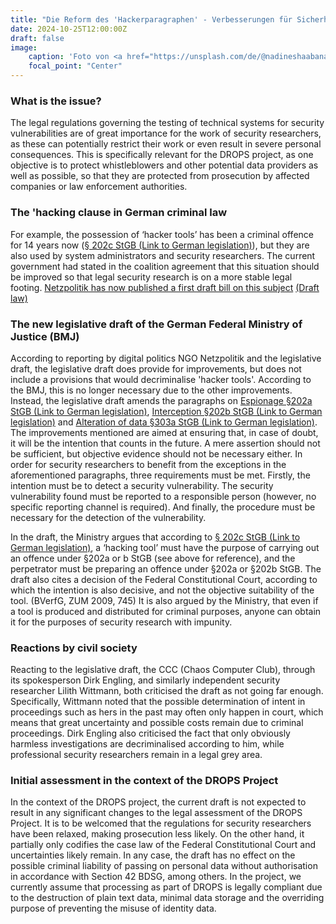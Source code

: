 ```yaml
---
title: "Die Reform des 'Hackerparagraphen' - Verbesserungen für Sicherheitsforschende?"
date: 2024-10-25T12:00:00Z
draft: false
image:
    caption: 'Foto von <a href="https://unsplash.com/de/@nadineshaabana">Nadine E</a> auf <a href="https://unsplash.com/de/fotos/nahaufnahme-einer-person-die-hande-hebt-DRzYMtae-vA">Unsplash</a>'
    focal_point: "Center"
---
```


### What is the issue?

The legal regulations governing the testing of technical systems for security vulnerabilities are of great importance for the work of security researchers, as these can potentially restrict their work or even result in severe personal consequences. This is specifically relevant for the DROPS project, as one objective is to protect whistleblowers and other potential data providers as well as possible, so that they are protected from prosecution by affected companies or law enforcement authorities.

### The 'hacking clause in German criminal law

For example, the possession of ‘hacker tools’ has been a criminal offence for 14 years now ([§ 202c StGB (Link to German legislation)](https://www.gesetze-im-internet.de/stgb/__202c.html)), but they are also used by system administrators and security researchers. The current government had stated in the coalition agreement that this situation should be improved so that legal security research is on a more stable legal footing. [Netzpolitik has now published a first draft bill on this subject](https://netzpolitik.org/2024/hacker-paragrafen-wir-veroeffentlichen-den-gesetzentwurf-zum-computerstrafrecht/) [(Draft law)](https://netzpolitik.org/2024/hacker-paragrafen-wir-veroeffentlichen-den-gesetzentwurf-zum-computerstrafrecht/#2024-10-22_BMJ_RefE_Computerstrafrecht) 

### The new legislative draft of the German Federal Ministry of Justice (BMJ)

According to reporting by digital politics NGO Netzpolitik and the legislative draft, the legislative draft does provide for improvements, but does not include a provisions that would decriminalise 'hacker tools'. According to the BMJ, this is no longer necessary due to the other improvements.
Instead, the legislative draft amends the paragraphs on [Espionage §202a StGB (Link to German legislation)](https://www.gesetze-im-internet.de/stgb/__202a.html), [Interception §202b StGB (Link to German legislation)](https://www.gesetze-im-internet.de/stgb/__202b.html) and [Alteration of data §303a StGB (Link to German legislation)](https://www.gesetze-im-internet.de/stgb/__303a.html).
The improvements mentioned are aimed at ensuring that, in case of doubt, it will be the intention that counts in the future. A mere assertion should not be sufficient, but objective evidence should not be necessary either. In order for security researchers to benefit from the exceptions in the aforementioned paragraphs, three requirements must be met. Firstly, the intention must be to detect a security vulnerability. The security vulnerability found must be reported to a responsible person (however, no specific reporting channel is required). And finally, the procedure must be necessary for the detection of the vulnerability.

In the draft, the Ministry argues that according to [§ 202c StGB (Link to German legislation)](https://www.gesetze-im-internet.de/stgb/__202c.html), a ‘hacking tool’ must have the purpose of carrying out an offence under §202a or b StGB (see above for reference), and the perpetrator must be preparing an offence under §202a or §202b StGB. The draft also cites a decision of the Federal Constitutional Court, according to which the intention is also decisive, and not the objective suitability of the tool. (BVerfG, ZUM 2009, 745)
It is also argued by the Ministry, that even if a tool is produced and distributed for criminal purposes, anyone can obtain it for the purposes of security research with impunity.

### Reactions by civil society

Reacting to the legislative draft, the CCC (Chaos Computer Club), through its spokesperson Dirk Engling, and similarly independent security researcher Lilith Wittmann, both criticised the draft as not going far enough. Specifically, Wittmann noted that the possible determination of intent in proceedings such as hers in the past may often only happen in court, which means that great uncertainty and possible costs remain due to criminal proceedings. Dirk Engling also criticised the fact that only obviously harmless investigations are decriminalised according to him, while professional security researchers remain in a legal grey area.

### Initial assessment in the context of the DROPS Project

In the context of the DROPS project, the current draft is not expected to result in any significant changes to the legal assessment of the DROPS Project. It is to be welcomed that the regulations for security researchers have been relaxed, making prosecution less likely. On the other hand, it partially only codifies the case law of the Federal Constitutional Court and uncertainties likely remain. In any case, the draft has no effect on the possible criminal liability of passing on personal data without authorisation in accordance with Section 42 BDSG, among others. In the project, we currently assume that processing as part of DROPS is legally compliant due to the destruction of plain text data, minimal data storage and the overriding purpose of preventing the misuse of identity data.
